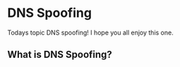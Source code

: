 # **DNS Spoofing**

Todays topic DNS spoofing! I hope you all enjoy this one.

## What is DNS Spoofing?

